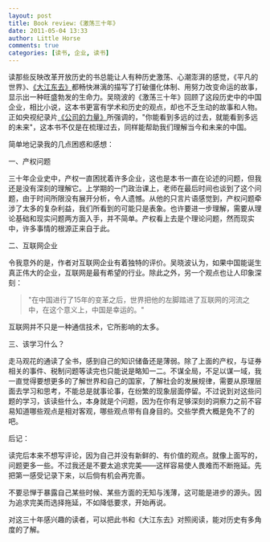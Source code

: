 ```yaml
---
layout: post
title: Book review:《激荡三十年》
date: 2011-05-04 13:33
author: Little Horse
comments: true
categories: [读书, 企业, 读书]
---
```

读那些反映改革开放历史的书总能让人有种历史激荡、心潮澎湃的感觉，《平凡的世界》、<a href="http://manan.org/2011/01/book_review_great_river_easting/" target="_blank">《大江东去》</a>都畅快淋漓的描写了打破僵化体制、用努力改变命运的故事，显示出一种旺盛勃发的生命力。吴晓波的《激荡三十年》回顾了这段历史中的中国企业，相比小说，这本书更富有学术和历史的观点，却也不乏生动的故事和人物。正如央视纪录片<a href="http://manan.org/archives/379">《公司的力量》</a>所强调的，"你能看到多远的过去，就能看到多远的未来"，这本书不仅是在梳理过去，同样能帮助我们理解当今和未来的中国。

简单地记录我的几点困惑和感想：

一、产权问题

三十年企业史中，产权一直困扰着许多企业，这也是本书一直在论述的问题，但我还是没有深刻的理解它。上学期的一门政治课上，老师在最后时间也谈到了这个问题，由于时间所限没有展开分析，令人遗憾。从他的只言片语感觉到，产权问题牵涉了太多的复杂利益，我们所看到的可能只是表象。也许要进一步理解，需要从理论基础和现实问题两方面入手，并不简单。产权看上去是个理论问题，然而现实中，许多事情的根源正来自于此。

二、互联网企业

令我意外的是，作者对互联网企业有着独特的评价。吴晓波认为，如果中国能诞生真正伟大的企业，互联网是最有希望的行业。除此之外，另一个观点也让人印象深刻：
<blockquote>"在中国进行了15年的变革之后，世界把他的左脚踏进了互联网的河流之中，在这个意义上，中国是幸运的。"</blockquote>
互联网并不只是一种通信技术，它所影响的太多。

三、该学习什么？

走马观花的通读了全书，感到自己的知识储备还是薄弱。除了上面的产权，与证券相关的事件、税制问题等读完也只能说是略知一二。不谋全局，不足以谋一域，我一直觉得要想更多的了解世界和自己的国家，了解社会的发展规律，需要从原理层面去学习和思考，不能总是就事论事，在纷繁的现象层面停留。不过说到对这些问题的学习，该读些什么，本身就是个问题，因为在你有足够深刻的洞察力之前不容易知道哪些观点是相对客观，哪些观点带有自身目的。交些学费大概是免不了的吧。

后记：

读完后本来不想写评论，因为自己并没有新鲜的、有价值的观点。就像上面写的，问题更多一些。不过我还是不要太追求完美——这样容易使人畏难而不断拖延。先把第一感受记录下来，以后倘有机会再完善。

不要忌惮于暴露自己某些时候、某些方面的无知与浅薄，这可能是进步的源头。因为追求完美而选择拖延，不如降低要求，开始再说。

对这三十年感兴趣的读者，可以把此书和《大江东去》对照阅读，能对历史有多角度的了解。
